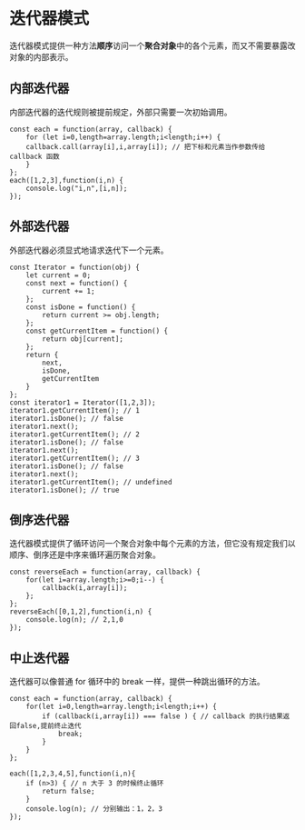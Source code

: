 # 迭代器模式

迭代器模式提供一种方法**顺序**访问一个**聚合对象**中的各个元素，而又不需要暴露改对象的内部表示。

## 内部迭代器

内部迭代器的迭代规则被提前规定，外部只需要一次初始调用。

```
const each = function(array, callback) {
    for (let i=0,length=array.length;i<length;i++) {
    callback.call(array[i],i,array[i]); // 把下标和元素当作参数传给 callback 函数
    }
};
each([1,2,3],function(i,n) {
    console.log("i,n",[i,n]);
});
```

## 外部迭代器

外部迭代器必须显式地请求迭代下一个元素。

```
const Iterator = function(obj) {
    let current = 0;
    const next = function() {
        current += 1;
    };
    const isDone = function() {
        return current >= obj.length;
    };
    const getCurrentItem = function() {
        return obj[current];
    };
    return {
        next,
        isDone,
        getCurrentItem
    }
};
const iterator1 = Iterator([1,2,3]);
iterator1.getCurrentItem(); // 1
iterator1.isDone(); // false
iterator1.next(); 
iterator1.getCurrentItem(); // 2
iterator1.isDone(); // false
iterator1.next(); 
iterator1.getCurrentItem(); // 3
iterator1.isDone(); // false
iterator1.next();
iterator1.getCurrentItem(); // undefined
iterator1.isDone(); // true
```

## 倒序迭代器

迭代器模式提供了循环访问一个聚合对象中每个元素的方法，但它没有规定我们以顺序、倒序还是中序来循环遍历聚合对象。

```
const reverseEach = function(array, callback) {
    for(let i=array.length;i>=0;i--) {
        callback(i,array[i]);
    };
};
reverseEach([0,1,2],function(i,n) {
    console.log(n); // 2,1,0
});
```

## 中止迭代器

迭代器可以像普通 for 循环中的 break 一样，提供一种跳出循环的方法。

```
const each = function(array, callback) {
    for(let i=0,length=array.length;i<length;i++) {
        if (callback(i,array[i]) === false ) { // callback 的执行结果返回false,提前终止迭代
            break;
        }
    }
};

each([1,2,3,4,5],function(i,n){
    if (n>3) { // n 大于 3 的时候终止循环
        return false;
    }
    console.log(n); // 分别输出：1，2，3
});
```

